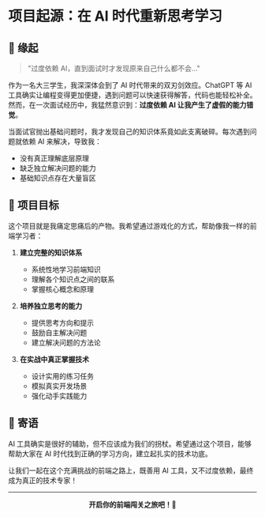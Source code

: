 # 项目起源：在 AI 时代重新思考学习

## 💭 缘起

> "过度依赖 AI，直到面试时才发现原来自己什么都不会..."

作为一名大三学生，我深深体会到了 AI 时代带来的双刃剑效应。ChatGPT 等 AI 工具确实让编程变得更加便捷，遇到问题可以快速获得解答，代码也能轻松补全。然而，在一次面试经历中，我猛然意识到：**过度依赖 AI 让我产生了虚假的能力错觉**。

当面试官抛出基础问题时，我才发现自己的知识体系竟如此支离破碎。每次遇到问题就依赖 AI 来解决，导致我：
- 没有真正理解底层原理
- 缺乏独立解决问题的能力
- 基础知识点存在大量盲区

## 🎯 项目目标

这个项目就是我痛定思痛后的产物。我希望通过游戏化的方式，帮助像我一样的前端学习者：

1. **建立完整的知识体系**
   - 系统性地学习前端知识
   - 理解各个知识点之间的联系
   - 掌握核心概念和原理

2. **培养独立思考的能力**
   - 提供思考方向和提示
   - 鼓励自主解决问题
   - 建立解决问题的方法论

3. **在实战中真正掌握技术**
   - 设计实用的练习任务
   - 模拟真实开发场景
   - 强化动手实践能力


## 📢 寄语

AI 工具确实是很好的辅助，但不应该成为我们的拐杖。希望通过这个项目，能够帮助大家在 AI 时代找到正确的学习方向，建立起扎实的技术功底。

让我们一起在这个充满挑战的前端之路上，既善用 AI 工具，又不过度依赖，最终成为真正的技术专家！

---

<div align="center">
  <strong>开启你的前端闯关之旅吧！🚀</strong>
</div>